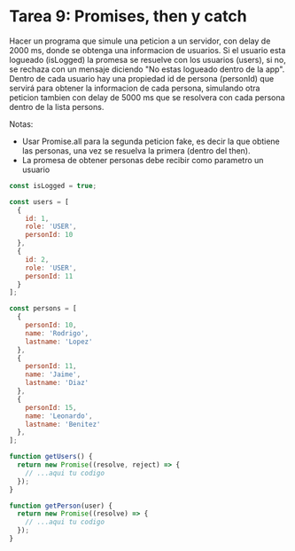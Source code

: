 # Tarea 9: Promises, then y catch

Hacer un programa que simule una peticion a un servidor, con delay de 2000 ms, donde se obtenga una informacion de usuarios. Si el usuario esta logueado (isLogged) la promesa se resuelve con los usuarios (users), si no, se rechaza con un mensaje diciendo "No estas logueado dentro de la app". Dentro de cada usuario hay una propiedad id de persona (personId) que servirá para obtener la informacion de cada persona, simulando otra peticion tambien con delay de 5000 ms que se resolvera con cada persona dentro de la lista persons.

Notas: 
- Usar Promise.all para la segunda peticion fake, es decir la que obtiene las personas, una vez se resuelva la primera (dentro del then).
- La promesa de obtener personas debe recibir como parametro un usuario

```javascript
const isLogged = true;

const users = [
  {
    id: 1,
    role: 'USER',
    personId: 10
  },
  {
    id: 2,
    role: 'USER',
    personId: 11
  }
];

const persons = [
  {
    personId: 10,
    name: 'Rodrigo',
    lastname: 'Lopez'
  },
  {
    personId: 11,
    name: 'Jaime',
    lastname: 'Diaz'
  },
  {
    personId: 15,
    name: 'Leonardo',
    lastname: 'Benitez'
  },
];

function getUsers() {
  return new Promise((resolve, reject) => {
    // ...aqui tu codigo
  });
}

function getPerson(user) {
  return new Promise((resolve) => {
    // ...aqui tu codigo
  });
}

```